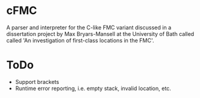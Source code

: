 # cFMC

A parser and interpreter for the C-like FMC variant discussed in a dissertation project by Max Bryars-Mansell at the University of Bath called called 'An investigation of first-class locations in the FMC'.

# ToDo

- Support brackets
- Runtime error reporting, i.e. empty stack, invalid location, etc.